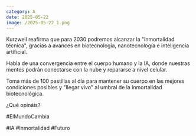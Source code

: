```yaml
--- 
category: A 
date: 2025-05-22 
image: /2025-05-22_1.png 
--- 
```


Kurzweil reafirma que para 2030 podremos alcanzar la "inmortalidad técnica", gracias a avances en biotecnología, nanotecnología e inteligencia artificial.

Habla de una convergencia entre el cuerpo humano y la IA, donde nuestras mentes podrán conectarse con la nube y repararse a nivel celular.

Toma más de 100 pastillas al día para mantener su cuerpo en las mejores condiciones posibles y "llegar vivo" al umbral de la inmortalidad biotecnológica.

¿Qué opináis?

#ElMundoCambia

#IA #Inmortalidad #Futuro